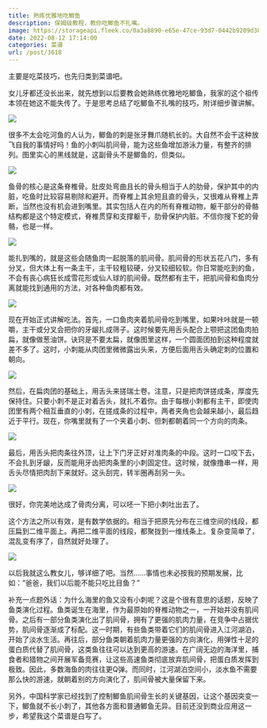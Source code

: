 ```yaml
---
title: 熟练优雅地吃鲫鱼
description: 保姆级教程，教你吃鲫鱼不扎嘴。
image: https://storageapi.fleek.co/0a3a8890-e65e-47ce-93d7-0442b9209d38-bucket/blog/posts/2022-08/1030021830_0_0_1920_1080_1920x0_80_0_0_2c6e125e2a3534f8cc770412475ee843.jpg
date: 2022-08-12 17:14:00
categories: 菜谱
url: /post/3618
---
```


主要是吃菜技巧，也先归类到菜谱吧。

女儿牙都还没长出来，就先想到以后要教会她熟练优雅地吃鲫鱼，我家的这个祖传本领在她这不能失传了。于是思考总结了吃鲫鱼不扎嘴的技巧，附详细步骤讲解。

![](https://storageapi.fleek.co/0a3a8890-e65e-47ce-93d7-0442b9209d38-bucket/blog/posts/2022-08/v2-1577d379f772963560850076d2e1638b_r.jpg)

很多不太会吃河鱼的人认为，鲫鱼的刺是张牙舞爪随机长的。大自然不会干这种放飞自我的事情好吗！鱼的小刺叫肌间骨，能为这些鱼增加游泳力量，有整齐的排列。图里实心的黑线就是，这副骨头不是鲫鱼的，但类似。

![](https://storageapi.fleek.co/0a3a8890-e65e-47ce-93d7-0442b9209d38-bucket/blog/posts/2022-08/bone.jpg)

鱼骨的核心是这条脊椎骨。肚皮处弯曲且长的骨头相当于人的肋骨，保护其中的内脏，吃鱼时比较容易剔除和避开。而脊椎上其余短且直的骨头，又很难从脊椎上弄断，当然也没有机会进到嘴里。其实包括人在内的所有脊椎动物，躯干部分的骨骼结构都是这个特定模式，脊椎贯穿和支撑躯干，肋骨保护内脏。不信你搜下蛇的骨骼，也是一样。

![](https://storageapi.fleek.co/0a3a8890-e65e-47ce-93d7-0442b9209d38-bucket/blog/posts/2022-08/v2-e6ea7be67c1abe4ac14d89bcbfe95922_1440w.jpg)

能扎到嘴的，就是这些会随鱼肉一起脱落的肌间骨。肌间骨的形状五花八门，多有分叉，但大体上有一条主干，主干较粗较硬，分叉较细较软。你日常能吃到的鱼，不会有丧心病狂长成雪花形或仙人球的肌间骨。既然都有主干，把肌间骨和鱼肉分离就能找到通用的方法，对各种鱼肉都有效。

![](https://storageapi.fleek.co/0a3a8890-e65e-47ce-93d7-0442b9209d38-bucket/blog/posts/2022-08/b233-htwhfzs0673179.jpg)

现在开始正式讲解吃法。首先，一口鱼肉夹着肌间骨吃到嘴里，如果咔咔就是一顿嚼，主干或分叉会把你的牙龈扎成筛子。这时候要先用舌头配合上颚把这团鱼肉拍扁，就像做葱油饼。诀窍是不要太扁，就像图里这样，一个圆面团拍到这种程度就差不多了。这时，小刺能从肉团里微微露出头来，方便后面用舌头确定刺的位置和朝向。

![](https://storageapi.fleek.co/0a3a8890-e65e-47ce-93d7-0442b9209d38-bucket/blog/posts/2022-08/pandan-swiss-roll-mykitchen101-feature-1280x720.jpg)

然后，在扁肉团的基础上，用舌头来搓瑞士卷。注意，只是把肉饼搓成条，厚度先保持住。只要小刺不是正对着舌头，就扎不着你。由于每根小刺都有主干，即使肉团里有两个相互垂直的小刺，在搓成条的过程中，两者夹角也会越来越小，最后趋近于平行。现在，你嘴里就有了一个夹着小刺、但刺都朝着同一个方向的肉条。

![](https://storageapi.fleek.co/0a3a8890-e65e-47ce-93d7-0442b9209d38-bucket/blog/posts/2022-08/yuan_17922def90dcab62299f1ed2e4c8bd4e.jpg)

最后，用舌头把肉条往外顶，让上下门牙正好对准肉条的中段。这时一口咬下去，不会扎到牙龈，反而能用牙齿把肉条里的小刺固定住。这时候，就像撸串一样，用舌头尽情把肉刮下来就好。这头刮完，转半圈再刮另一头。

![](https://storageapi.fleek.co/0a3a8890-e65e-47ce-93d7-0442b9209d38-bucket/blog/posts/2022-08/1030021830_0_0_1920_1080_1920x0_80_0_0_2c6e125e2a3534f8cc770412475ee843.jpg)

很好，你完美地达成了骨肉分离，可以呸一下把小刺吐出去了。

这个方法之所以有效，是有数学依据的。相当于把原先分布在三维空间的线段，都压扁到二维平面上。再把二维平面的线段，都聚拢到一维线条上。复杂变简单了，混乱变有序了，自然就好处理了。

![](https://storageapi.fleek.co/0a3a8890-e65e-47ce-93d7-0442b9209d38-bucket/blog/posts/2022-08/8a2abc28ab7f4e8db49f033b4dfed41e.jpg)

以后我就这么教女儿，够详细了吧。当然……事情也未必按我的预期发展，比如：“爸爸，我们以后能不能只吃比目鱼？”

补充一点题外话：为什么海里的鱼又没有小刺呢？这是个很有意思的话题，反映了鱼类演化过程。鱼类诞生在海里，作为最原始的脊椎动物之一，一开始并没有肌间骨。之后有一部分鱼类演化出了肌间骨，拥有了更强的肌肉力量，在竞争中占据优势，肌间骨逐渐成了标配。这一时期，有些鱼类带着它们的肌间骨进入江河湖泊，开始了淡水生活。再往后，部分鱼类朝着肌肉力量更强的方向演化，用弹性十足的蛋白质代替了肌间骨，这类鱼往往可以达到更高的游速。在广阔无边的海洋里，捕食者和猎物之间开展军备竞赛，让这些高速鱼类彻底放弃肌间骨，把蛋白质发挥到极致。因此，多数海鱼的肉往往更Q弹。而同时，江河湖泊空间小，淡水鱼不需要那么快的游速，就朝着别的方向演化了，肌间骨被大量保留下来。

另外，中国科学家已经找到了控制鲫鱼肌间骨生长的关键基因，让这个基因突变一下，鲫鱼就不长小刺了，其他各方面和普通鲫鱼无异。目前还没到商业应用这一步，希望我这个菜谱是白写了。

